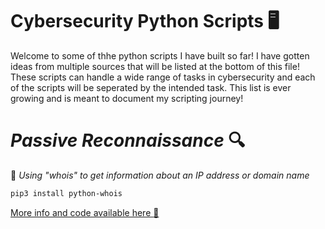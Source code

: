 # Cybersecurity Python Scripts :desktop_computer:

Welcome to some of thhe python scripts I have built so far! I have gotten ideas from multiple sources that will be listed at the bottom of this file! These scripts can handle a wide range of tasks in cybersecurity and each of the scripts will be seperated by the intended task. This list is ever growing and is meant to document my scripting journey!

# _Passive Reconnaissance_ :mag:

:small_orange_diamond: _Using "whois" to get information about an IP address or domain name_
```bash
pip3 install python-whois
```
[More info and code available here :open_file_folder:](https://github.com/TrystanW02/portfolio/tree/main/python_scripts/passive_reconnaissance/whois_info)
